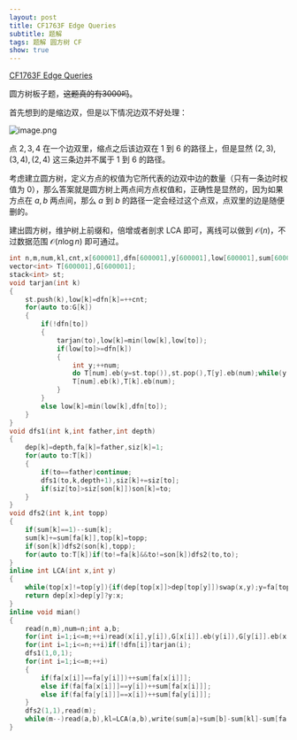 ```yaml
---
layout: post
title: CF1763F Edge Queries
subtitle: 题解
tags: 题解 圆方树 CF
show: true
---
```


[CF1763F Edge Queries](https://www.luogu.com.cn/problem/CF1763F)

圆方树板子题，~~这题真的有3000吗~~。

首先想到的是缩边双，但是以下情况边双不好处理：

![image.png](https://s2.loli.net/2023/08/27/OvbmIPQSf4HZ1Ax.png)

点 $2,3,4$ 在一个边双里，缩点之后该边双在 $1$ 到 $6$ 的路径上，但是显然 $(2,3),(3,4),(2,4)$ 这三条边并不属于 $1$ 到 $6$ 的路径。

考虑建立圆方树，定义方点的权值为它所代表的边双中边的数量（只有一条边时权值为 $0$），那么答案就是圆方树上两点间方点权值和，正确性是显然的，因为如果方点在 $a,b$ 两点间，那么 $a$ 到 $b$ 的路径一定会经过这个点双，点双里的边是随便删的。

建出圆方树，维护树上前缀和，倍增或者剖求 LCA 即可，离线可以做到 $\mathcal O(n)$，不过数据范围 $\mathcal O(n \log n)$ 即可通过。

```cpp
int n,m,num,kl,cnt,x[600001],dfn[600001],y[600001],low[600001],sum[600001],top[600001],siz[600001],son[600001],dep[600001],fa[600001];
vector<int> T[600001],G[600001];
stack<int> st;
void tarjan(int k)
{
	st.push(k),low[k]=dfn[k]=++cnt;
	for(auto to:G[k])
	{
		if(!dfn[to])
		{
			tarjan(to),low[k]=min(low[k],low[to]);
			if(low[to]>=dfn[k])
			{
				int y;++num;
				do T[num].eb(y=st.top()),st.pop(),T[y].eb(num);while(y!=to);
				T[num].eb(k),T[k].eb(num);
			}
		}
		else low[k]=min(low[k],dfn[to]);
	}
}
void dfs1(int k,int father,int depth)
{
	dep[k]=depth,fa[k]=father,siz[k]=1;
	for(auto to:T[k])
	{
		if(to==father)continue;
		dfs1(to,k,depth+1),siz[k]+=siz[to];
		if(siz[to]>siz[son[k]])son[k]=to;
	}
}
void dfs2(int k,int topp)
{
	if(sum[k]==1)--sum[k];
	sum[k]+=sum[fa[k]],top[k]=topp;
	if(son[k])dfs2(son[k],topp);
	for(auto to:T[k])if(to!=fa[k]&&to!=son[k])dfs2(to,to);
}
inline int LCA(int x,int y)
{
	while(top[x]!=top[y]){if(dep[top[x]]>dep[top[y]])swap(x,y);y=fa[top[y]];}
	return dep[x]>dep[y]?y:x;
}
inline void mian()
{
	read(n,m),num=n;int a,b;
	for(int i=1;i<=m;++i)read(x[i],y[i]),G[x[i]].eb(y[i]),G[y[i]].eb(x[i]);
	for(int i=1;i<=n;++i)if(!dfn[i])tarjan(i);
	dfs1(1,0,1);
	for(int i=1;i<=m;++i)
	{
		if(fa[x[i]]==fa[y[i]])++sum[fa[x[i]]];
		else if(fa[fa[x[i]]]==y[i])++sum[fa[x[i]]];
		else if(fa[fa[y[i]]]==x[i])++sum[fa[y[i]]];
	}
	dfs2(1,1),read(m);
	while(m--)read(a,b),kl=LCA(a,b),write(sum[a]+sum[b]-sum[kl]-sum[fa[kl]],'\n');
}
```
